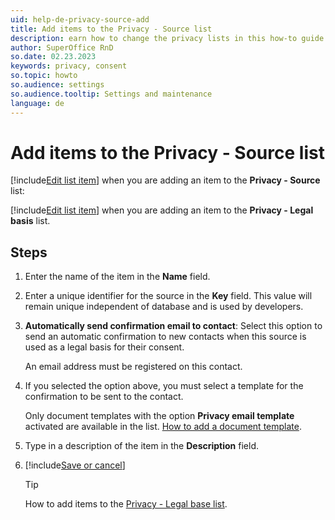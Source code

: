 ```yaml
---
uid: help-de-privacy-source-add
title: Add items to the Privacy - Source list
description: earn how to change the privacy lists in this how-to guide.
author: SuperOffice RnD
so.date: 02.23.2023
keywords: privacy, consent
so.topic: howto
so.audience: settings
so.audience.tooltip: Settings and maintenance
language: de
---
```


# Add items to the Privacy - Source list

[!include[Edit list item](includes/edit-list-item.md)] when you are adding an item to the **Privacy - Source** list:

[!include[Edit list item](includes/edit-list-item.md)] when you are adding an item to the **Privacy - Legal basis** list.

## Steps

1. Enter the name of the item in the **Name** field.

2. Enter a unique identifier for the source in the **Key** field. This value will remain unique independent of database and is used by developers.

3. **Automatically send confirmation email to contact**: Select this option to send an automatic confirmation to new contacts when this source is used as a legal basis for their consent.

    An email address must be registered on this contact.

4. If you selected the option above, you must select a template for the confirmation to be sent to the contact.

    Only document templates with the option **Privacy email template** activated are available in the list. [How to add a document template][1].

5. Type in a description of the item in the **Description** field.

6. [!include[Save or cancel](includes/save-or-cancel.md)]

    > [!TIP]
    > How to add items to the [Privacy - Legal base list][2].

<!-- Referenced links -->
[1]: add-template.md
[2]: privacy-legal-base-add.md

<!-- Referenced images -->

